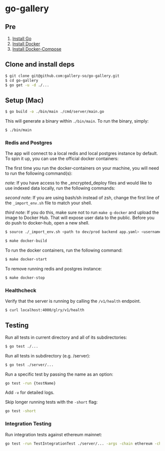 # go-gallery

## Pre

1. [Install Go](https://golang.org/doc/install)
2. [Install Docker](https://www.docker.com/products/docker-desktop)
3. [Install Docker-Compose](https://docs.docker.com/compose/install/)

## Clone and install deps

```bash
$ git clone git@github.com:gallery-so/go-gallery.git
$ cd go-gallery
$ go get -u -d ./...
```

## Setup (Mac)

```bash
$ go build -o ./bin/main ./cmd/server/main.go
```

This will generate a binary within `./bin/main`. To run the binary, simply:

```bash
$ ./bin/main
```

### Redis and Postgres

The app will connect to a local redis and local postgres instance by default. To spin it up, you can use the official docker containers:

The first time you run the docker-containers on your machine, you will need to run the following command(s):

_note_: If you have access to the \_encrypted_deploy files and would like to use indexed data locally, run the following commands:

_second note_: If you are using bash/sh instead of zsh, change the first line of the `_import_env.sh` file to match your shell.

_third note_: If you do this, make sure not to run `make g-docker` and upload the image to Docker Hub. That will expose user data to the public. Before you do push to docker-hub, open a new shell.

```bash
$ source ./_import_env.sh <path to dev/prod backend app.yaml> <username of dev/prod user you want to import data for>
```

```bash
$ make docker-build
```

To run the docker containers, run the following command:

```bash
$ make docker-start
```

To remove running redis and postgres instance:

```bash
$ make docker-stop
```

### Healthcheck

Verify that the server is running by calling the `/v1/health` endpoint.

```bash
$ curl localhost:4000/glry/v1/health
```

## Testing

Run all tests in current directory and all of its subdirectories:

```bash
$ go test ./...
```

Run all tests in subdirectory (e.g. /server):

```bash
$ go test ./server/...
```

Run a specific test by passing the name as an option:

```bash
go test -run {testName}
```

Add `-v` for detailed logs.

Skip longer running tests with the `-short` flag:

```bash
go test -short
```

### Integration Testing

Run integration tests against ethereum mainnet:

```bash
go test -run TestIntegrationTest ./server/... -args -chain ethereum -chainID 1
```
